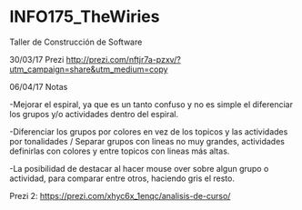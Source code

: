 # INFO175_TheWiries
Taller de Construcción de Software

30/03/17 
    Prezi  http://prezi.com/nftjr7a-pzxv/?utm_campaign=share&utm_medium=copy

06/04/17 Notas

  -Mejorar el espiral, ya que es un tanto confuso y no es simple el diferenciar los grupos y/o actividades dentro del espiral.
  
  -Diferenciar los grupos por colores en vez de los topicos y las actividades por tonalidades / Separar grupos con lineas no muy grandes, actividades definirlas con colores y entre topicos con lineas más altas.
  
  -La posibilidad de destacar al hacer mouse over sobre algun grupo o actividad, para comparar entre otros, haciendo gris el resto.
  
  Prezi 2: https://prezi.com/xhyc6x_1enqc/analisis-de-curso/
